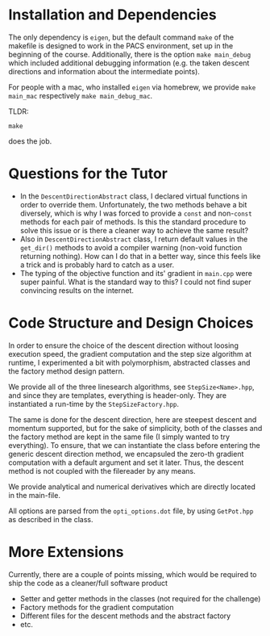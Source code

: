# Installation and Dependencies
The only dependency is ``eigen``, but the default command ``make`` of the makefile
is designed to work in the PACS environment, set up in the beginning of the
course. Additionally, there is the option ``make main_debug`` which
included additional debugging information (e.g. the taken descent directions
and information about the intermediate points).

For people with a mac, who installed ``eigen`` via homebrew, we provide
``make main_mac`` respectively ``make main_debug_mac``.

TLDR:
```shell
make
```
does the job.

# Questions for the Tutor
- In the ``DescentDirectionAbstract`` class, I declared virtual functions
in order to override them. Unfortunately, the two methods behave a bit
diversely, which is why I was forced to provide a ``const`` and non-``const``
methods for each pair of methods.
Is this the standard procedure to solve this issue or is there a cleaner way
to achieve the same result?
- Also in ``DescentDirectionAbstract`` class, I return default values
in the ``get_dir()`` methods to avoid a compiler warning (non-void function
returning nothing). How can I do that in a better way, since this feels like
a trick and is probably hard to catch as a user.
- The typing of the objective function and its' gradient in ``main.cpp`` 
were super painful. What is the standard way to this? I could not find super
convincing results on the internet.

# Code Structure and Design Choices
In order to ensure the choice of the descent direction without loosing execution
speed, the gradient computation
and the step size algorithm at runtime, I experimented a bit with polymorphism,
abstracted classes and the factory method design pattern.

We provide all of the three linesearch algorithms, see ``StepSize<Name>.hpp``,
and since they are templates, everything is header-only. They are instantiated 
a run-time by the ``StepSizeFactory.hpp``.

The same is done for the descent direction, here are steepest descent and
momentum supported, but for the sake of simplicity, both of the classes and
the factory method are kept in the same file (I simply wanted to try everything).
To ensure, that we can instantiate the class before entering the generic descent
direction method, we encapsuled the zero-th gradient computation with a default
argument and set it later. Thus, the descent method is not coupled with the
filereader by any means.

We provide analytical and numerical derivatives which are directly located in the
main-file.

All options are parsed from the ``opti_options.dot`` file, by using 
``GetPot.hpp`` as described in the class.

# More Extensions
Currently, there are a couple of points missing, which would be required
to ship the code as a cleaner/full software product

- Setter and getter methods in the classes (not required for the challenge)
- Factory methods for the gradient computation
- Different files for the descent methods and the abstract factory
- etc.
